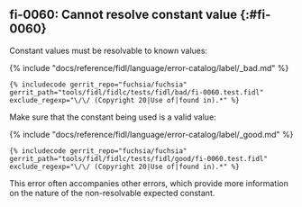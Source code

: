 ## fi-0060: Cannot resolve constant value {:#fi-0060}

Constant values must be resolvable to known values:

{% include "docs/reference/fidl/language/error-catalog/label/_bad.md" %}

```fidl
{% includecode gerrit_repo="fuchsia/fuchsia" gerrit_path="tools/fidl/fidlc/tests/fidl/bad/fi-0060.test.fidl" exclude_regexp="\/\/ (Copyright 20|Use of|found in).*" %}
```

Make sure that the constant being used is a valid value:

{% include "docs/reference/fidl/language/error-catalog/label/_good.md" %}

```fidl
{% includecode gerrit_repo="fuchsia/fuchsia" gerrit_path="tools/fidl/fidlc/tests/fidl/good/fi-0060.test.fidl" exclude_regexp="\/\/ (Copyright 20|Use of|found in).*" %}
```

This error often accompanies other errors, which provide more information on the
nature of the non-resolvable expected constant.

